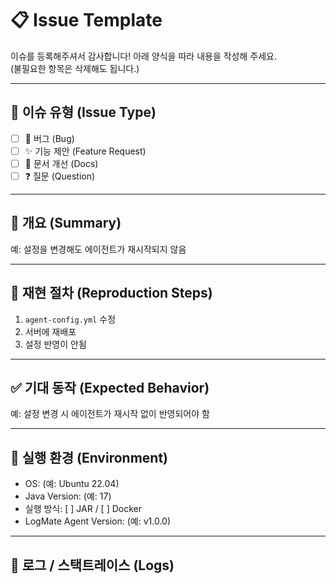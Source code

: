 # 📋 Issue Template

이슈를 등록해주셔서 감사합니다! 아래 양식을 따라 내용을 작성해 주세요.  
(불필요한 항목은 삭제해도 됩니다.)

---

## 📌 이슈 유형 (Issue Type)

- [ ] 🐞 버그 (Bug)
- [ ] ✨ 기능 제안 (Feature Request)
- [ ] 📄 문서 개선 (Docs)
- [ ] ❓ 질문 (Question)

---

## 🧾 개요 (Summary)

<!-- 이슈의 핵심 내용을 간결하게 작성해 주세요. -->
예: 설정을 변경해도 에이전트가 재시작되지 않음

---

## 🔁 재현 절차 (Reproduction Steps)

<!-- 버그 재현이 가능한 경우, 재현 순서를 단계별로 작성해 주세요. -->
1. `agent-config.yml` 수정
2. 서버에 재배포
3. 설정 반영이 안됨

---

## ✅ 기대 동작 (Expected Behavior)

<!-- 기대하는 정상 동작을 설명해 주세요. -->
예: 설정 변경 시 에이전트가 재시작 없이 반영되어야 함

---

## 🧪 실행 환경 (Environment)

<!-- 환경 정보를 최대한 정확히 작성해 주세요. -->
- OS: (예: Ubuntu 22.04)
- Java Version: (예: 17)
- 실행 방식: [ ] JAR / [ ] Docker
- LogMate Agent Version: (예: v1.0.0)

---

## 🧾 로그 / 스택트레이스 (Logs)

<!-- 오류 메시지, 콘솔 로그 등 관련 내용을 붙여 주세요. -->
